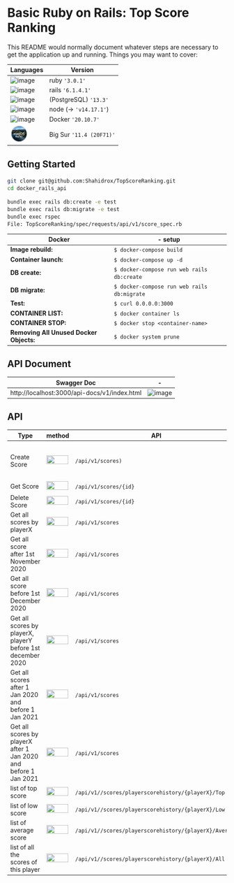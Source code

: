 # Basic Ruby on Rails: Top Score Ranking

This README would normally document whatever steps are necessary to get the
application up and running. Things you may want to cover:

 Languages | Version
------------ | -------------
![image](https://raw.githubusercontent.com/Shahidrox/icone/main/Ruby.svg) | ruby `'3.0.1'`
![image](https://raw.githubusercontent.com/Shahidrox/icone/main/Ruby_on_Rails.svg) |  rails `'6.1.4.1'`
![image](https://raw.githubusercontent.com/Shahidrox/icone/main/PostgreSQL.svg) | (PostgreSQL) `'13.3'`
![image](https://raw.githubusercontent.com/Shahidrox/icone/main/Node.svg) | node (-> `'v14.17.1'`)
![image](https://raw.githubusercontent.com/Shahidrox/icone/main/Docker.svg) | Docker `'20.10.7'`
<img src ="https://raw.githubusercontent.com/Shahidrox/ImageIcone/main/mac.png" width="40"> | Big Sur `'11.4 (20F71)'`

## Getting Started
```bash
git clone git@github.com:Shahidrox/TopScoreRanking.git
cd docker_rails_api
```
```bash
bundle exec rails db:create -e test
bundle exec rails db:migrate -e test
bundle exec rspec
File: TopScoreRanking/spec/requests/api/v1/score_spec.rb
```
 Docker | - setup
------------ | -------------
**Image rebuild:** | ```$ docker-compose build```
**Container launch:** | ```$ docker-compose up -d```
**DB create:** | ```$ docker-compose run web rails db:create```
**DB migrate:** | ```$ docker-compose run web rails db:migrate```
**Test:** |```$ curl 0.0.0.0:3000```
**CONTAINER LIST:** | ```$ docker container ls```
**CONTAINER STOP:** | ```$ docker stop <container-name>```
**Removing All Unused Docker Objects:** | ```$ docker system prune```

## API Document 
**Swagger Doc**|-
------------|--------------
http://localhost:3000/api-docs/v1/index.html | ![image](https://raw.githubusercontent.com/Shahidrox/icone/main/swagger-ui.png)
## API
Type|method|API | Params
-|-|-|-
Create Score|<img src="https://raw.githubusercontent.com/Shahidrox/icone/main/post.png" width="50" height="20">|```/api/v1/scores)```|```{ player: name, score: 11, time: 2021-09-04T08:07:13.161Z }```
Get Score|<img src="https://raw.githubusercontent.com/Shahidrox/icone/main/get.png" width="50" height="20">|```/api/v1/scores/{id}```|```-```
Delete Score| <img src="https://raw.githubusercontent.com/Shahidrox/icone/main/delete.png" width="50" height="20">|```/api/v1/scores/{id}```|```-```
Get all scores by playerX|<img src="https://raw.githubusercontent.com/Shahidrox/icone/main/get.png" width="50" height="20">|```/api/v1/scores```|```{ player: playerX }```
Get all score after 1st November 2020|<img src="https://raw.githubusercontent.com/Shahidrox/icone/main/get.png" width="50" height="20">|```/api/v1/scores```|```{ after: 1st November 2020 }```
Get all score before 1st December 2020|<img src="https://raw.githubusercontent.com/Shahidrox/icone/main/get.png" width="50" height="20">|```/api/v1/scores```|```{ before: 1st December 2020}```
Get all scores by playerX, playerY before 1st december 2020|<img src="https://raw.githubusercontent.com/Shahidrox/icone/main/get.png" width="50" height="20">|```/api/v1/scores```|```{ player: playerX, playerY, before: 1st December 2020}```
Get all scores after 1 Jan 2020 and before 1 Jan 2021|<img src="https://raw.githubusercontent.com/Shahidrox/icone/main/get.png" width="50" height="20">|```/api/v1/scores```|```{ before: '1 Jan 2021', after: '1 Jan 2020' }```
Get all scores by playerX after 1 Jan 2020 and before 1 Jan 2021|<img src="https://raw.githubusercontent.com/Shahidrox/icone/main/get.png" width="50" height="20">|```/api/v1/scores```|```{ player: playerY, before: 1 Jan 2021, after: 1 Jan 2020 }```
list of top score|<img src="https://raw.githubusercontent.com/Shahidrox/icone/main/get.png" width="50" height="20">|```/api/v1//scores/playerscorehistory/{playerX}/Top```|```-```
list of low score|<img src="https://raw.githubusercontent.com/Shahidrox/icone/main/get.png" width="50" height="20">|```/api/v1//scores/playerscorehistory/{playerX}/Low```|```-```
list of average score|<img src="https://raw.githubusercontent.com/Shahidrox/icone/main/get.png" width="50" height="20">|```/api/v1//scores/playerscorehistory/{playerX}/Average```|```-```
list of all the scores of this player|<img src="https://raw.githubusercontent.com/Shahidrox/icone/main/get.png" width="50" height="20">|```/api/v1//scores/playerscorehistory/{playerX}/All```|```-```
